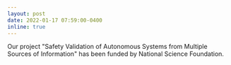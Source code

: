 ```yaml
---
layout: post
date: 2022-01-17 07:59:00-0400
inline: true
---
```


Our project "Safety Validation of Autonomous Systems from Multiple Sources of Information" has been funded by National Science Foundation.
